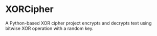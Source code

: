 # XORCipher
A Python-based XOR cipher project encrypts and decrypts text using bitwise XOR operation with a random key.
